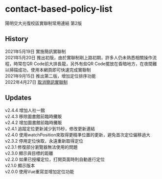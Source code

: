 # contact-based-policy-list
陽明交大光復校區實聯制常用連結 第2版

## History
2021年5月19日 實施簡訊實聯制 \
2021年5月20日 推出初版，由於實聯制剛上路初期，許多人仍未熟悉相關操作流程，時常在QR Code前大排長龍，另外有些QR Code擺放在昏暗地方，在夜間難以掃描成功，使用本網頁即可快速完成實聯制 \
2021年9月15日 推出第二版，增加定位排序功能 \
2022年4月27日 [取消簡訊實聯制](https://www.cdc.gov.tw/Bulletin/Detail/1UL0SLJm0xCr6fmcN-NzAg?typeid=9)

## Updates
v2.4.4 增加人社一館 \
v2.4.3 移除圖書館前臨時攤販 \
v2.4.2 增加圖書館前臨時攤販 \
v2.4.1 追蹤定位更新減少到15秒，修改更新連結 \
v2.4.0 使用watchPosition來取得更精準位置的更新，避免首次定位偏移過大 \
v2.3.2 停用定位快取，永遠重新取得定位 \
v2.3.1 修復部分瀏覽器無法使用的問題 \
v2.3.0 顯示與目標的距離 \
v2.2.0 如果已授權定位，打開頁面時則自動進行定位 \
v2.1.0 顯示版本 \
v2.0.0 使用Vue重寫並增加定位功能
